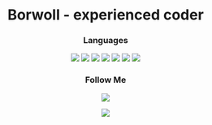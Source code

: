 <h1 align="center">Borwoll - experienced coder </h1>

<h3 align="center">Languages</h1>
<p align="center">
  <img src="https://img.shields.io/badge/-C-090909?style=for-the-badge&logo=C&logoColor=A8B9CC">
  <img src="https://img.shields.io/badge/-C++-090909?style=for-the-badge&logo=C%2b%2b&logoColor=00599C">
  <img src="https://img.shields.io/badge/-Python-090909?style=for-the-badge&logo=python&logoColor=3776AB">
  <img src="https://img.shields.io/badge/-HTML-090909?style=for-the-badge&logo=HTML5&logoColor=E34F26">
  <img src="https://img.shields.io/badge/-CSS-090909?style=for-the-badge&logo=css3&logoColor=1572B6">
  <img src="https://img.shields.io/badge/-JavaScript-090909?style=for-the-badge&logo=JavaScript&logoColor=F7DF1E">
  <img src="https://img.shields.io/badge/-PHP-090909?style=for-the-badge&logo=PHP&logoColor=777BB4">
</p>

<h3 align="center">Follow Me</h1>
<p align="center">
  <a href="https://www.youtube.com/channel/UCrkwfl6GIgAcZRzAqqOOFjw"><img src="https://img.shields.io/badge/-YouTube-090909?style=for-the-badge&logo=YouTube&logoColor=FF0000"></a>
</p>


<p align="center">
  <img src="https://github-readme-stats.vercel.app/api?username=Borwoll&theme=bear&show_icons=true&hide_border=true&count_private=true&locale=ru">
</p>
